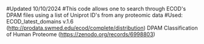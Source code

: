 #Updated 10/10/2024
#This code allows one to search through ECOD's DPAM files using a list of Uniprot ID's from any proteomic data
#Used:
ECOD_latest_domains v.1.6 (http://prodata.swmed.edu/ecod/complete/distribution)
DPAM Classification of Human Proteome (https://zenodo.org/records/6998803)



